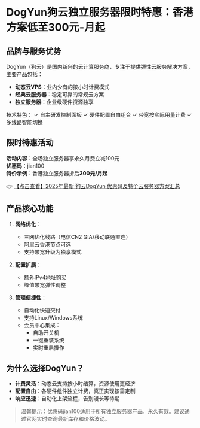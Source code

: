 # DogYun狗云独立服务器限时特惠：香港方案低至300元-月起

## 品牌与服务优势

DogYun（狗云）是国内新兴的云计算服务商，专注于提供弹性云服务解决方案，主要产品包括：

- **动态云VPS**：业内少有的按小时计费模式
- **经典云服务器**：稳定可靠的常规云方案
- **独立服务器**：企业级硬件资源独享

技术特色：
✓ 自主研发控制面板
✓ 硬件配置自由组合
✓ 带宽按实际用量计费
✓ 多线路智能切换

## 限时特惠活动

**活动内容**：全场独立服务器享永久月费立减100元  
**优惠码**：jian100  
**特价示例**：香港独立服务器折后**300元/月起**

👉 [【点击查看】2025年最新 狗云DogYun 优惠码及特价云服务器方案汇总](https://bit.ly/DogYun)

## 产品核心功能

1. **网络优化**：
   - 三网优化线路（电信CN2 GIA/移动联通直连）
   - 阿里云香港节点可选
   - 支持带宽升级为独享模式

2. **配置扩展**：
   - 额外IPv4地址购买
   - 峰值带宽弹性调整

3. **管理便捷性**：
   - 自动化快速交付
   - 支持Linux/Windows系统
   - 会员中心集成：
     - 自助开关机
     - 一键重装系统
     - 实时重启操作

## 为什么选择DogYun？

- **计费灵活**：动态云支持按小时结算，资源使用更经济
- **配置自由**：各硬件组件独立计费，真正实现按需定制
- **响应迅速**：自动化上架流程，告别漫长等待期

> 温馨提示：优惠码jian100适用于所有独立服务器产品，永久有效。建议通过官网实时查询最新库存和价格波动。